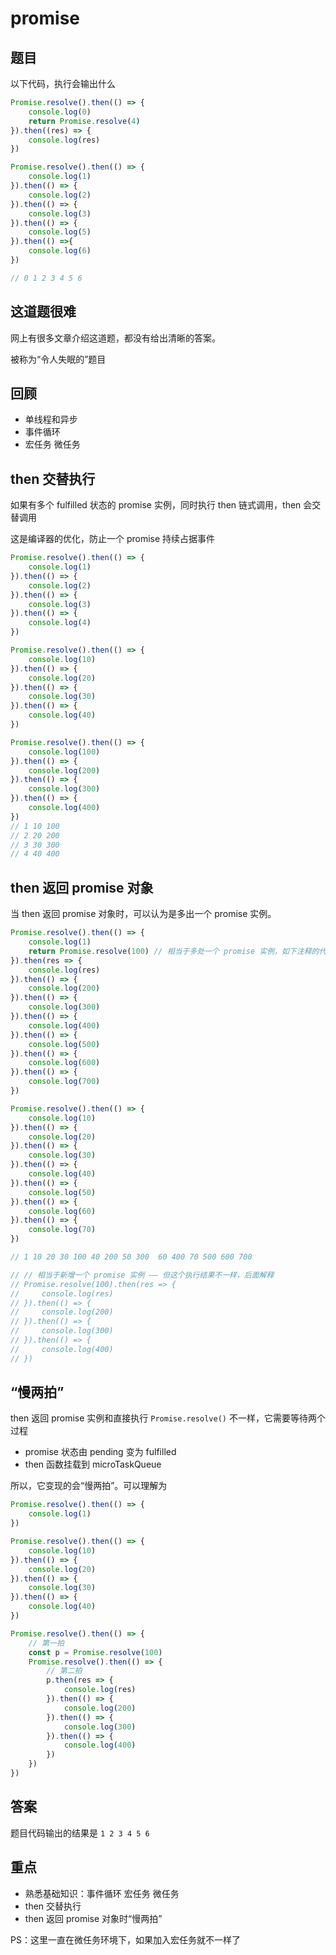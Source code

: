# promise

## 题目

以下代码，执行会输出什么

```js
Promise.resolve().then(() => {
    console.log(0)
    return Promise.resolve(4)
}).then((res) => {
    console.log(res)
})

Promise.resolve().then(() => {
    console.log(1)
}).then(() => {
    console.log(2)
}).then(() => {
    console.log(3)
}).then(() => {
    console.log(5)
}).then(() =>{
    console.log(6)
})

// 0 1 2 3 4 5 6
```

## 这道题很难

网上有很多文章介绍这道题，都没有给出清晰的答案。

被称为“令人失眠的”题目

## 回顾

- 单线程和异步
- 事件循环
- 宏任务 微任务

## then 交替执行

如果有多个 fulfilled 状态的 promise 实例，同时执行 then 链式调用，then 会交替调用

这是编译器的优化，防止一个 promise 持续占据事件

```js
Promise.resolve().then(() => {
    console.log(1)
}).then(() => {
    console.log(2)
}).then(() => {
    console.log(3)
}).then(() => {
    console.log(4)
})

Promise.resolve().then(() => {
    console.log(10)
}).then(() => {
    console.log(20)
}).then(() => {
    console.log(30)
}).then(() => {
    console.log(40)
})

Promise.resolve().then(() => {
    console.log(100)
}).then(() => {
    console.log(200)
}).then(() => {
    console.log(300)
}).then(() => {
    console.log(400)
})
// 1 10 100 
// 2 20 200
// 3 30 300 
// 4 40 400
```

## then 返回 promise 对象

当 then 返回 promise 对象时，可以认为是多出一个 promise 实例。

```js
Promise.resolve().then(() => {
    console.log(1)
    return Promise.resolve(100) // 相当于多处一个 promise 实例，如下注释的代码
}).then(res => {
    console.log(res)
}).then(() => {
    console.log(200)
}).then(() => {
    console.log(300)
}).then(() => {
    console.log(400)
}).then(() => {
    console.log(500)
}).then(() => {
    console.log(600)
}).then(() => {
    console.log(700)
})

Promise.resolve().then(() => {
    console.log(10)
}).then(() => {
    console.log(20)
}).then(() => {
    console.log(30)
}).then(() => {
    console.log(40)
}).then(() => {
    console.log(50)
}).then(() => {
    console.log(60)
}).then(() => {
    console.log(70)
})

// 1 10 20 30 100 40 200 50 300  60 400 70 500 600 700

// // 相当于新增一个 promise 实例 —— 但这个执行结果不一样，后面解释
// Promise.resolve(100).then(res => {
//     console.log(res)
// }).then(() => {
//     console.log(200)
// }).then(() => {
//     console.log(300)
// }).then(() => {
//     console.log(400)
// })
```

## “慢两拍”

then 返回 promise 实例和直接执行 `Promise.resolve()` 不一样，它需要等待两个过程
- promise 状态由 pending 变为 fulfilled
- then 函数挂载到 microTaskQueue

所以，它变现的会“慢两拍”。可以理解为

```js
Promise.resolve().then(() => {
    console.log(1)
})

Promise.resolve().then(() => {
    console.log(10)
}).then(() => {
    console.log(20)
}).then(() => {
    console.log(30)
}).then(() => {
    console.log(40)
})

Promise.resolve().then(() => {
    // 第一拍
    const p = Promise.resolve(100)
    Promise.resolve().then(() => {
        // 第二拍
        p.then(res => {
            console.log(res)
        }).then(() => {
            console.log(200)
        }).then(() => {
            console.log(300)
        }).then(() => {
            console.log(400)
        })
    })
})
```

## 答案

题目代码输出的结果是 `1 2 3 4 5 6`

## 重点

- 熟悉基础知识：事件循环 宏任务 微任务
- then 交替执行
- then 返回 promise 对象时“慢两拍”

PS：这里一直在微任务环境下，如果加入宏任务就不一样了
